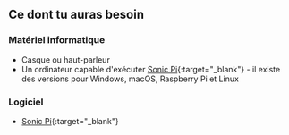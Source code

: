 ## Ce dont tu auras besoin

### Matériel informatique

* Casque ou haut-parleur
* Un ordinateur capable d'exécuter [Sonic Pi](https://sonic-pi.net){:target="_blank"} - il existe des versions pour Windows, macOS, Raspberry Pi et Linux

### Logiciel

* [Sonic Pi](https://sonic-pi.net){:target="_blank"}